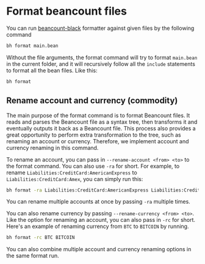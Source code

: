 # Format beancount files

You can run [beancount-black](https://github.com/LaunchPlatform/beancount-black) formatter against given files by the following command

```bash
bh format main.bean
```

Without the file arguments, the format command will try to format `main.bean` in the current folder, and it will recursively follow all the `include` statements to format all the bean files.
Like this:

```bash
bh format
```

## Rename account and currency (commodity)

The main purpose of the format command is to format Beancount files.
It reads and parses the Beancount file as a syntax tree, then transforms it and eventually outputs it back as a Beancount file.
This process also provides a great opportunity to perform extra transformation to the tree, such as renaming an account or currency.
Therefore, we implement account and currency renaming in this command.

To rename an account, you can pass in `--rename-account <from> <to>` to the format command. You can also use `-ra` for short.
For example, to rename `Liabilities:CreditCard:AmericanExpress` to `Liabilities:CreditCard:Amex`, you can simply run this:

```bash
bh format -ra Liabilities:CreditCard:AmericanExpress Liabilities:CreditCard:Amex
```

You can rename multiple accounts at once by passing `-ra` multiple times.

You can also rename currency by passing `--rename-currency <from> <to>`.
Like the option for renaming an account, you can also pass in `-rc` for short.
Here's an example of renaming currency from `BTC` to `BITCOIN` by running.

 ```bash
bh format -rc BTC BITCOIN
```

You can also combine multiple account and currency renaming options in the same format run.
